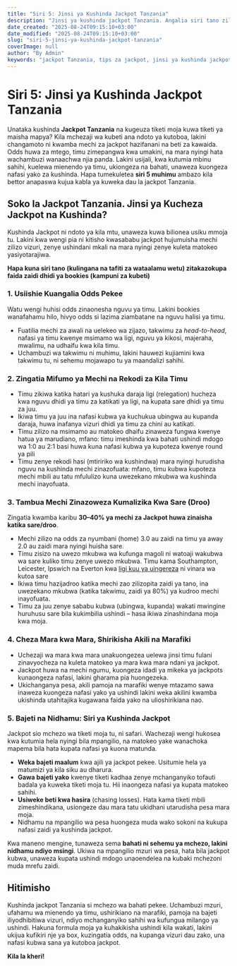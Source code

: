 ```yaml
---
title: "Siri 5: Jinsi ya Kushinda Jackpot Tanzania"
description: "Jinsi ya kushinda jackpot Tanzania. Angalia siri tano zilizothibitishwa za kuongeza nafasi yako ya kushinda Jackpot nchini Tanzania kupitia uchambuzi, mfumo wa timu, kutilia matokeo, mchanganyiko wa mbinu, na bahati."
date_created: "2025-08-24T09:15:10+03:00"
date_modified: "2025-08-24T09:15:10+03:00"
slug: "siri-5-jinsi-ya-kushinda-jackpot-tanzania"
coverImage: null
author: "By Admin"
keywords: "jackpot Tanzania, tips za jackpot, jinsi ya kushinda jackpot, jackpots za soka Tanzania, uchambuzi wa mechi, Sportpesa jackpot, Betpawa jackpot"
---
```


# Siri 5: Jinsi ya Kushinda Jackpot Tanzania
Unataka kushinda **Jackpot Tanzania** na kugeuza tiketi moja kuwa tiketi ya maisha mapya? Kila mchezaji wa kubeti ana ndoto ya kutoboa, lakini changamoto ni kwamba mechi za jackpot hazifanani na beti za kawaida. Odds huwa za mtego, timu zimepangwa kwa umakini, na mara nyingi hata wachambuzi wanaachwa njia panda. Lakini usijali, kwa kutumia mbinu sahihi, kuelewa mienendo ya timu, ukiongeza na bahati, unaweza kuongeza nafasi yako za kushinda. Hapa tumekuletea **siri 5 muhimu** ambazo kila bettor anapaswa kujua kabla ya kuweka dau la jackpot Tanzania.


## Soko la Jackpot Tanzania. Jinsi ya Kucheza Jackpot na Kushinda?

Kushinda Jackpot ni ndoto ya kila mtu, unaweza kuwa bilionea usiku mmoja tu. Lakini kwa wengi pia ni kitisho kwasababu jackpot hujumuisha mechi zilizo vizuri, zenye ushindani mkali na mara nyingi zenye kuleta matokeo yasiyotarajiwa.

**Hapa kuna siri tano (kulingana na tafiti za wataalamu wetu) zitakazokupa faida zaidi dhidi ya bookies (kampuni za kubeti)**

### 1. Usiishie Kuangalia Odds Pekee

Watu wengi huhisi odds zinaonesha nguvu ya timu. Lakini bookies wanafahamu hilo, hivyo odds si lazima ziambatane na nguvu halisi ya timu.

- Fuatilia mechi za awali na uelekeo wa zijazo, takwimu za *head-to-head*, nafasi ya timu kwenye msimamo wa ligi, nguvu ya kikosi, majeraha, mwalimu, na udhaifu kwa kila timu.
- Uchambuzi wa takwimu ni muhimu, lakini hauwezi kujiamini kwa takwimu tu, ni sehemu mojawapo tu ya maandalizi sahihi.

### 2. Zingatia Mifumo ya Mechi na Rekodi za Kila Timu

- Timu zikiwa katika hatari ya kushuka daraja ligi (relegation) hucheza kwa nguvu dhidi ya timu za katikati ya ligi, na kupata sare dhidi ya timu za juu.
- Ikiwa timu ya juu ina nafasi kubwa ya kuchukua ubingwa au kupanda daraja, huwa inafanya vizuri dhidi ya timu za chini au katikati.
- Timu zilizo na msimamo au matokeo dhaifu zinaweza fungwa kwenye hatua ya marudiano, mfano: timu imeshinda kwa bahati ushindi mdogo wa 1:0 au 2:1 basi huwa kuna nafasi kubwa ya kupoteza kwenye round ya pili
- Timu zenye rekodi hasi (mtiririko wa kushindwa) mara nyingi hurudisha nguvu na kushinda mechi zinazofuata: mfano, timu kubwa kupoteza mechi mbili au tatu mfululizo kuna uwezekano mkubwa wa kushinda mechi inayofuata.

### 3. Tambua Mechi Zinazoweza Kumalizika Kwa Sare (Droo)

Zingatia kwamba karibu **30–40% ya mechi za Jackpot huwa zinaisha katika sare/droo**.

- Mechi zilizo na odds za nyumbani (home) 3.0 au zaidi na timu ya away 2.0 au zaidi mara nyingi huisha sare.
- Timu zisizo na uwezo mkubwa wa kufunga magoli ni watoaji wakubwa wa sare kuliko timu zenye uwezo mkubwa. Timu kama Southampton, Leicester, Ipswich na Everton kwa [ligi kuu ya uingereza](/standings/football/england/premier-league "Msimamo wa Ligi Kuu ya Uingereza") ni vinara wa kutoa sare
- Ikiwa timu hazijadroo katika mechi zao zilizopita zaidi ya tano, ina uwezekano mkubwa (katika takwimu, zaidi ya 80%) ya kudroo mechi inayofuata.
- Timu za juu zenye sababu kubwa (ubingwa, kupanda) wakati mwingine huruhusu sare bila kukimbilia ushindi – hasa ikiwa zinashindana moja kwa moja.

### 4. Cheza Mara kwa Mara, Shirikisha Akili na Marafiki

- Uchezaji wa mara kwa mara unakuongezea uelewa jinsi timu fulani zinavyocheza na kuleta matokeo ya mara kwa mara ndani ya jackpot.
- Jackpot huwa na mechi ngumu, kuongeza idadi ya mikeka ya jackpots kunaongeza nafasi, lakini gharama pia huongezeka.
- Ukichanganya pesa, akili pamoja na marafiki wenye mtazamo sawa inaweza kuongeza nafasi yako ya ushindi lakini weka akilini kwamba ukishinda utahitajika kugawana faida yako na ulioshirikiana nao.

### 5. Bajeti na Nidhamu: Siri ya Kushinda Jackpot

Jackpot sio mchezo wa tiketi moja tu, ni safari. Wachezaji wengi hukosea kwa kutumia hela nyingi bila mpangilio, na matokeo yake wanachoka mapema bila hata kupata nafasi ya kuona matunda. 

- **Weka bajeti maalum** kwa ajili ya jackpot pekee. Usitumie hela ya matumizi ya kila siku au dharura.
- **Gawa bajeti yako** kwenye tiketi kadhaa zenye mchanganyiko tofauti badala ya kuweka tiketi moja tu. Hii inaongeza nafasi ya kupata matokeo sahihi.
- **Usiweke beti kwa hasira** (chasing losses). Hata kama tiketi mbili zimeshindikana, usiongeze dau mara tatu ukidhani utarudisha pesa mara moja.
- Nidhamu na mpangilio wa pesa huongeza muda wako sokoni na kukupa nafasi zaidi ya kushinda jackpot.

Kwa maneno mengine, tunaweza sema **bahati ni sehemu ya mchezo, lakini nidhamu ndiyo msingi**. Ukiwa na mpangilio mzuri wa pesa, hata bila jackpot kubwa, unaweza kupata ushindi mdogo unaoendelea na kubaki mchezoni muda mrefu zaidi.


## Hitimisho

Kushinda jackpot Tanzania si mchezo wa bahati pekee. Uchambuzi mzuri, ufahamu wa mienendo ya timu, ushirikiano na marafiki, pamoja na bajeti iliyodhibitiwa vizuri, ndiyo mchanganyiko sahihi wa kufungua milango ya ushindi. Hakuna formula moja ya kuhakikisha ushindi kila wakati, lakini ukijua kufikiri nje ya box, kuzingatia odds, na kupanga vizuri dau zako, una nafasi kubwa sana ya kutoboa jackpot.

**Kila la kheri!** 
